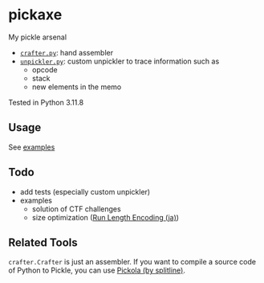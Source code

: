# pickaxe

My pickle arsenal

- [`crafter.py`](./pickaxe/crafter.py): hand assembler
- [`unpickler.py`](./pickaxe/unpickler.py): custom unpickler to trace information such as
  - opcode
  - stack
  - new elements in the memo

Tested in Python 3.11.8

## Usage

See [examples](./examples/)

## Todo

- add tests (especially custom unpickler)
- examples
  - solution of CTF challenges
  - size optimization ([Run Length Encoding (ja)](https://project-euphoria.dev/blog/pickle-run-length/))

## Related Tools

`crafter.Crafter` is just an assembler. If you want to compile a source code of Python to Pickle, you can use [Pickola (by splitline)](https://github.com/splitline/Pickora).

